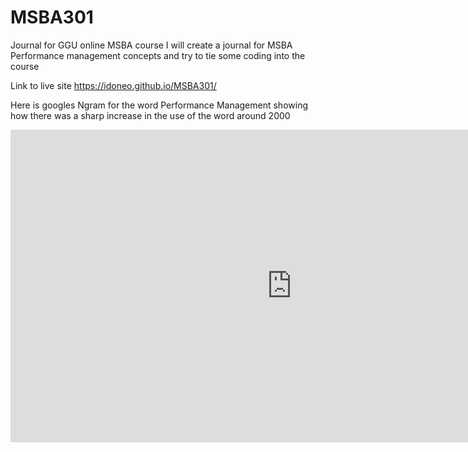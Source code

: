 # MSBA301
Journal for GGU online MSBA course
I will create a journal for MSBA Performance management concepts and try to tie some coding into the course

Link to live site
https://idoneo.github.io/MSBA301/

Here is googles Ngram for the word Performance Management showing how there was a sharp increase in the use of the word around
2000
<iframe name="ngram_chart" src="https://books.google.com/ngrams/interactive_chart?content=Performance+Management&case_insensitive=on&year_start=1994&year_end=2008&corpus=15&smoothing=3&share=&direct_url=t4%3B%2CPerformance%20Management%3B%2Cc0%3B%2Cs0%3B%3Bperformance%20management%3B%2Cc0%3B%3BPerformance%20Management%3B%2Cc0%3B%3BPerformance%20management%3B%2Cc0%3B%3BPERFORMANCE%20MANAGEMENT%3B%2Cc0" width=900 height=500 marginwidth=0 marginheight=0 hspace=0 vspace=0 frameborder=0 scrolling=no></iframe>


